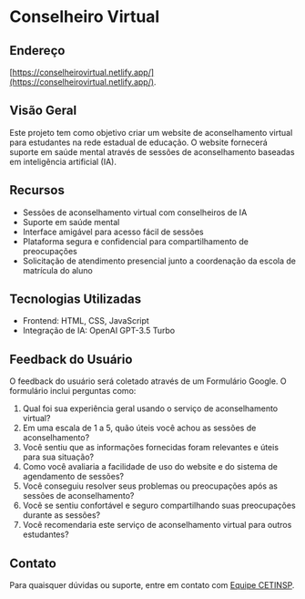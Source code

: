 # Conselheiro Virtual

## Endereço
[https://conselheirovirtual.netlify.app/](https://conselheirovirtual.netlify.app/).

## Visão Geral
Este projeto tem como objetivo criar um website de aconselhamento virtual para estudantes na rede estadual de educação. O website fornecerá suporte em saúde mental através de sessões de aconselhamento baseadas em inteligência artificial (IA).

## Recursos
- Sessões de aconselhamento virtual com conselheiros de IA
- Suporte em saúde mental
- Interface amigável para acesso fácil de sessões
- Plataforma segura e confidencial para compartilhamento de preocupações
- Solicitação de atendimento presencial junto a coordenação da escola de matrícula do aluno

## Tecnologias Utilizadas
- Frontend: HTML, CSS, JavaScript
- Integração de IA: OpenAI GPT-3.5 Turbo
  
## Feedback do Usuário
O feedback do usuário será coletado através de um Formulário Google. O formulário inclui perguntas como:
1. Qual foi sua experiência geral usando o serviço de aconselhamento virtual?
2. Em uma escala de 1 a 5, quão úteis você achou as sessões de aconselhamento?
3. Você sentiu que as informações fornecidas foram relevantes e úteis para sua situação?
4. Como você avaliaria a facilidade de uso do website e do sistema de agendamento de sessões?
5. Você conseguiu resolver seus problemas ou preocupações após as sessões de aconselhamento?
6. Você se sentiu confortável e seguro compartilhando suas preocupações durante as sessões?
7. Você recomendaria este serviço de aconselhamento virtual para outros estudantes?

## Contato
Para quaisquer dúvidas ou suporte, entre em contato com [Equipe CETINSP](mailto:equipecetinsp@gmail.com).
